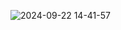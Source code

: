![2024-09-22 14-41-57](https://github.com/user-attachments/assets/67cb0a5b-e968-413c-ba20-2d33e4e969ed)
